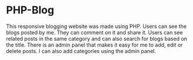 # PHP-Blog
This responsive blogging website was made using PHP. Users can see the blogs posted by me. They can comment on it and share it. Users can see related posts in the same category and can also search for blogs based on the title. There is an admin panel that makes it easy for me to add, edit or delete posts. I can also add categories using the admin panel.
